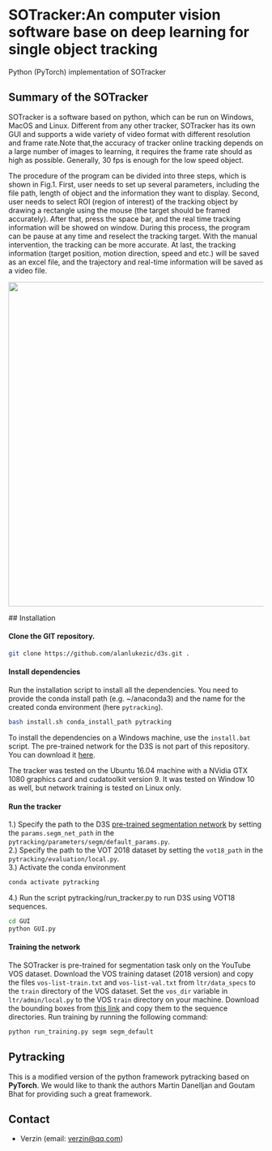 # SOTracker:An computer vision software base on deep learning for single object tracking

Python (PyTorch) implementation of SOTracker


## Summary of the SOTracker
SOTracker is a software based on python, which can be run on Windows, MacOS and Linux. Different from any other tracker, SOTracker has its own GUI and supports a wide variety of video format with different resolution and frame rate.Note that,the accuracy of tracker online tracking depends on a large number of images to learning, it requires the frame rate should as high as possible. Generally, 30 fps is enough for the low speed object.

The procedure of the program can be divided into three steps, which is shown in Fig.1. First, user needs to set up several parameters, including the file path, length of object and the information they want to display. Second, user needs to select ROI (region of interest) of the tracking object by drawing a rectangle using the mouse (the target should be framed accurately). After that, press the space bar, and the real time tracking information will be showed on window. During this process, the program can be pause at any time and reselect the tracking target. With the manual intervention, the tracking can be more accurate. At last, the tracking information (target position, motion direction, speed and etc.) will be saved as an excel file, and the trajectory and real-time information will be saved as a video file.

<p style="width:100%, text-align:center"><a href="url"><img src="https://raw.githubusercontent.com/Verzin/SOTracker/Program_processing.png" width="640"></a></p>
## Installation

#### Clone the GIT repository.  
```bash
git clone https://github.com/alanlukezic/d3s.git .
```

#### Install dependencies
Run the installation script to install all the dependencies. You need to provide the conda install path (e.g. ~/anaconda3) and the name for the created conda environment (here ```pytracking```).  
```bash
bash install.sh conda_install_path pytracking
```
To install the dependencies on a Windows machine, use the `install.bat` script.
The pre-trained network for the D3S is not part of this repository. You can download it [here](http://data.vicos.si/alanl/d3s/SegmNet.pth.tar).

The tracker was tested on the Ubuntu 16.04 machine with a NVidia GTX 1080 graphics card and cudatoolkit version 9.
It was tested on Window 10 as well, but network training is tested on Linux only.


#### Run the tracker
1.) Specify the path to the D3S [pre-trained segmentation network](http://data.vicos.si/alanl/d3s/SegmNet.pth.tar) by setting the `params.segm_net_path` in the `pytracking/parameters/segm/default_params.py`. <br/>
2.) Specify the path to the VOT 2018 dataset by setting the `vot18_path` in the `pytracking/evaluation/local.py`. <br/>
3.) Activate the conda environment
```bash
conda activate pytracking
```
4.) Run the script pytracking/run_tracker.py to run D3S using VOT18 sequences.  
```bash
cd GUI
python GUI.py
```


#### Training the network
The SOTracker is pre-trained for segmentation task only on the YouTube VOS dataset. Download the VOS training dataset (2018 version) and copy the files `vos-list-train.txt` and `vos-list-val.txt` from `ltr/data_specs` to the `train` directory of the VOS dataset. 
Set the `vos_dir` variable in `ltr/admin/local.py` to the VOS `train` directory on your machine. 
Download the bounding boxes from [this link](http://data.vicos.si/alanl/d3s/rectangles.zip) and copy them to the sequence directories.
Run training by running the following command:
```bash
python run_training.py segm segm_default
```

## Pytracking
This is a modified version of the python framework pytracking based on **PyTorch**. We would like to thank the authors Martin Danelljan and Goutam Bhat for providing such a great framework.


## Contact
* Verzin (email: verzin@qq.com)
